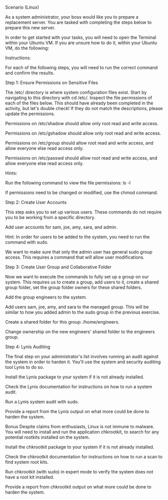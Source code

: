 Scenario (Linux)

As a system administrator, your boss would like you to prepare a replacement server. You are tasked with completing the steps below to prepare this new server.


In order to get started with your tasks, you will need to open the Terminal within your Ubuntu VM. If you are unsure how to do it, within your Ubuntu VM, do the following:

Instructions:

For each of the following steps, you will need to run the correct command and confirm the results.

Step 1: Ensure Permissions on Sensitive Files

The /etc/ directory is where system configuration files exist. Start by navigating to this directory with cd /etc/.
Inspect the file permissions of each of the files below.  This should have already been completed in the activity, but let's double check!
If they do not match the descriptions, please update the permissions.


Permissions on /etc/shadow should allow only root read and write access.


Permissions on /etc/gshadow should allow only root read and write access.


Permissions on /etc/group should allow root read and write access, and allow everyone else read access only.


Permissions on /etc/passwd should allow root read and write access, and allow everyone else read access only.




Hints:


Run the following command to view the file permissions: ls -l <file>


If permissions need to be changed or modified, use the chmod command.





Step 2: Create User Accounts

This step asks you to set up various users. These commands do not require you to be working from a specific directory.


Add user accounts for sam, joe, amy, sara, and admin.


Hint: In order for users to be added to the system, you need to run the command with sudo.



We want to make sure that only the admin user has general sudo group access. This requires a command that will allow user modifications.



Step 3: Create User Group and Collaborative Folder

Now we want to execute the commands to fully set up a group on our system.
This requires us to create a group, add users to it, create a shared group folder, set the group folder owners for these shared folders.


Add the group engineers to the system.


Add users sam, joe, amy, and sara to the managed group. This will be similar to how you added admin to the sudo group in the previous exercise.


Create a shared folder for this group: /home/engineers.


Change ownership on the new engineers' shared folder to the engineers group.



Step 4: Lynis Auditing

The final step on your administrator's list involves running an audit against the system in order to harden it. You'll use the system and security auditing tool Lynis to do so.


Install the Lynis package to your system if it is not already installed.


Check the Lynis documentation for instructions on how to run a system audit.


Run a Lynis system audit with sudo.


Provide a report from the Lynis output on what more could be done to harden the system.
  
Bonus
Despite claims from enthusiasts, Linux is not immune to malware. You will need to install and run the application chkrootkit, to search for any potential rootkits installed on the system.


Install the chkrootkit package to your system if it is not already installed.


Check the chkrootkit documentation for instructions on how to run a scan to find system root kits.


Run chkrootkit (with sudo) in expert mode to verify the system does not have a root kit installed.


Provide a report from chkrootkit output on what more could be done to harden the system.
